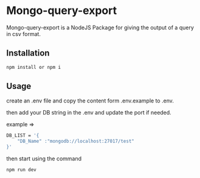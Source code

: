 # Mongo-query-export

Mongo-query-export is a NodeJS Package for giving the output of a query in csv format.

## Installation

```bash
npm install or npm i
```

## Usage

create an .env file and copy the content form .env.example to .env.

then add your DB string in the .env and update the port if needed.

example =>

```bash
DB_LIST = '{
    "DB_Name" :"mongodb://localhost:27017/test"
}'
```

then start using the command

```bash
npm run dev
```
